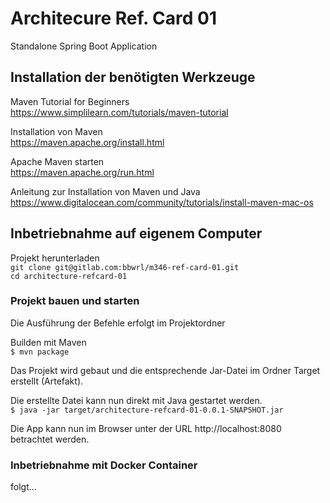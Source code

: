 
# Architecure Ref. Card 01
Standalone Spring Boot Application

## Installation der benötigten Werkzeuge

Maven Tutorial for Beginners<br/>
https://www.simplilearn.com/tutorials/maven-tutorial

Installation von Maven<br/>
https://maven.apache.org/install.html

Apache Maven starten<br/>
https://maven.apache.org/run.html

Anleitung zur Installation von Maven und Java<br/>
https://www.digitalocean.com/community/tutorials/install-maven-mac-os



## Inbetriebnahme auf eigenem Computer

Projekt herunterladen<br/>
```git clone git@gitlab.com:bbwrl/m346-ref-card-01.git```
<br/>
```cd architecture-refcard-01```

### Projekt bauen und starten
Die Ausführung der Befehle erfolgt im Projektordner

Builden mit Maven<br/>
```$ mvn package```

Das Projekt wird gebaut und die entsprechende Jar-Datei im Ordner Target erstellt (Artefakt).

Die erstellte Datei kann nun direkt mit Java gestartet werden.<br/>
```$ java -jar target/architecture-refcard-01-0.0.1-SNAPSHOT.jar```

Die App kann nun im Browser unter der URL http://localhost:8080 betrachtet werden.



### Inbetriebnahme mit Docker Container
folgt...





